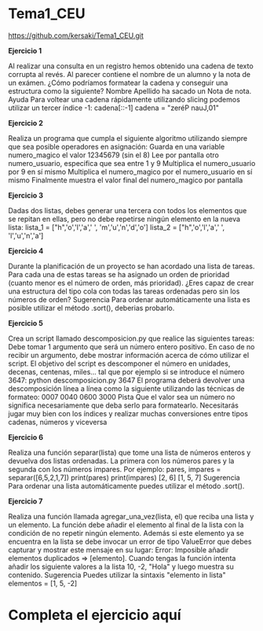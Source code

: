# Tema1_CEU

https://github.com/kersaki/Tema1_CEU.git

**Ejercicio 1**

Al realizar una consulta en un registro hemos obtenido una cadena de texto corrupta al revés. Al parecer contiene el nombre de un alumno y la nota de un exámen. ¿Cómo podríamos formatear la cadena y conseguir una estructura como la siguiente?
Nombre Apellido ha sacado un Nota de nota.
Ayuda
Para voltear una cadena rápidamente utilizando slicing podemos utilizar un tercer índice -1: cadena[::-1]
cadena = "zeréP nauJ,01"

**Ejercicio 2**

Realiza un programa que cumpla el siguiente algoritmo utilizando siempre que sea posible operadores en asignación:
Guarda en una variable numero_magico el valor 12345679 (sin el 8)
Lee por pantalla otro numero_usuario, especifica que sea entre 1 y 9
Multiplica el numero_usuario por 9 en sí mismo
Multiplica el numero_magico por el numero_usuario en sí mismo
Finalmente muestra el valor final del numero_magico por pantalla

**Ejercicio 3**

Dadas dos listas, debes generar una tercera con todos los elementos que se repitan en ellas, pero no debe repetirse ningún elemento en la nueva lista:
lista_1 = ["h",'o','l','a',' ', 'm','u','n','d','o']
lista_2 = ["h",'o','l','a',' ', 'l','u','n','a']

**Ejercicio 4**

Durante la planificación de un proyecto se han acordado una lista de tareas. Para cada una de estas tareas se ha asignado un orden de prioridad (cuanto menor es el número de orden, más prioridad).
¿Eres capaz de crear una estructura del tipo cola con todas las tareas ordenadas pero sin los números de orden?
Sugerencia
Para ordenar automáticamente una lista es posible utilizar el método .sort(), deberias probarlo.

**Ejercicio 5**

Crea un script llamado descomposicion.py que realice las siguientes tareas:
Debe tomar 1 argumento que será un número entero positivo.
En caso de no recibir un argumento, debe mostrar información acerca de cómo utilizar el script.
El objetivo del script es descomponer el número en unidades, decenas, centenas, miles... tal que por ejemplo si se introduce el número 3647:
python descomposicion.py 3647
El programa deberá devolver una descomposición línea a línea como la siguiente utilizando las técnicas de formateo:
0007
0040
0600
3000
Pista
Que el valor sea un número no significa necesariamente que deba serlo para formatearlo. Necesitarás jugar muy bien con los índices y realizar muchas conversiones entre tipos cadenas, números y viceversa

**Ejercicio 6**

Realiza una función separar(lista) que tome una lista de números enteros y devuelva dos listas ordenadas. La primera con los números pares y la segunda con los números impares.
Por ejemplo:
pares, impares = separar([6,5,2,1,7])
print(pares)
print(impares)
[2, 6]
[1, 5, 7]
Sugerencia
Para ordenar una lista automáticamente puedes utilizar el método .sort().

**Ejercicio 7**

Realiza una función llamada agregar_una_vez(lista, el) que reciba una lista y un elemento. La función debe añadir el elemento al final de la lista con la condición de no repetir ningún elemento. Además si este elemento ya se encuentra en la lista se debe invocar un error de tipo ValueError que debes capturar y mostrar este mensaje en su lugar:
Error: Imposible añadir elementos duplicados => [elemento].
Cuando tengas la función intenta añadir los siguiente valores a la lista 10, -2, "Hola" y luego muestra su contenido.
Sugerencia
Puedes utilizar la sintaxis "elemento in lista"
elementos = [1, 5, -2]
 
# Completa el ejercicio aquí
